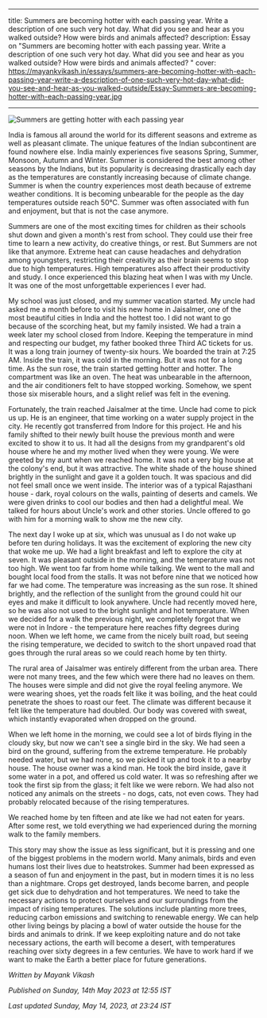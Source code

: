 
---
title: Summers are becoming hotter with each passing year. Write a description of one such very hot day. What did you see and hear as you walked outside? How were birds and animals affected? 
description: Essay on "Summers are becoming hotter with each passing year. Write a description of one such very hot day. What did you see and hear as you walked outside? How were birds and animals affected? " 
cover: https://mayankvikash.in/essays/summers-are-becoming-hotter-with-each-passing-year-write-a-description-of-one-such-very-hot-day-what-did-you-see-and-hear-as-you-walked-outside/Essay-Summers-are-becoming-hotter-with-each-passing-year.jpg


---
![Summers are getting hotter with each passing year](https://mayankvikash.in/essays/summers-are-becoming-hotter-with-each-passing-year-write-a-description-of-one-such-very-hot-day-what-did-you-see-and-hear-as-you-walked-outside/Essay-Summers-are-becoming-hotter-with-each-passing-year.jpg)

India is famous all around the world for its different seasons and extreme as well as pleasant climate. The unique features of the Indian subcontinent are found nowhere else. India mainly experiences five seasons Spring, Summer, Monsoon, Autumn and Winter. Summer is considered the best among other seasons by the Indians, but its popularity is decreasing drastically each day as the temperatures are constantly increasing because of climate change. Summer is when the country experiences most death because of extreme weather conditions. It is becoming unbearable for the people as the day temperatures outside reach 50°C. Summer was often associated with fun and enjoyment, but that is not the case anymore.

Summers are one of the most exciting times for children as their schools shut down and given a month's rest from school. They could use their free time to learn a new activity, do creative things, or rest. But Summers are not like that anymore. Extreme heat can cause headaches and dehydration among youngsters, restricting their creativity as their brain seems to stop due to high temperatures. High temperatures also affect their productivity and study. I once experienced this blazing heat when I was with my Uncle. It was one of the most unforgettable experiences I ever had.

My school was just closed, and my summer vacation started. My uncle had asked me a month before to visit his new home in Jaisalmer, one of the most beautiful cities in India and the hottest too. I did not want to go because of the scorching heat, but my family insisted. We had a train a week later my school closed from Indore. Keeping the temperature in mind and respecting our budget, my father booked three Third AC tickets for us. It was a long train journey of twenty-six hours. We boarded the train at 7:25 AM.  Inside the train, it was cold in the morning. But it was not for a long time. As the sun rose, the train started getting hotter and hotter. The compartment was like an oven. The heat was unbearable in the afternoon, and the air conditioners felt to have stopped working. Somehow, we spent those six miserable hours, and a slight relief was felt in the evening.

Fortunately, the train reached Jaisalmer at the time. Uncle had come to pick us up. He is an engineer, that time working on a water supply project in the city. He recently got transferred from Indore for this project. He and his family shifted to their newly built house the previous month and were excited to show it to us. It had all the designs from my grandparent's old house where he and my mother lived when they were young. We were greeted by my aunt when we reached home. It was not a very big house at the colony's end, but it was attractive. The white shade of the house shined brightly in the sunlight and gave it a golden touch. It was spacious and did not feel small once we went inside. The interior was of a typical Rajasthani house - dark, royal colours on the walls, painting of deserts and camels. We were given drinks to cool our bodies and then had a delightful meal. We talked for hours about Uncle's work and other stories. Uncle offered to go with him for a morning walk to show me the new city.

The next day I woke up at six, which was unusual as I do not wake up before ten during holidays. It was the excitement of exploring the new city that woke me up. We had a light breakfast and left to explore the city at seven. It was pleasant outside in the morning, and the temperature was not too high. We went too far from home while talking. We went to the mall and bought local food from the stalls. It was not before nine that we noticed how far we had come. The temperature was increasing as the sun rose. It shined brightly, and the reflection of the sunlight from the ground could hit our eyes and make it difficult to look anywhere. Uncle had recently moved here, so he was also not used to the bright sunlight and hot temperature. When we decided for a walk the previous night, we completely forgot that we were not in Indore - the temperature here reaches fifty degrees during noon. When we left home, we came from the nicely built road, but seeing the rising temperature, we decided to switch to the short unpaved road that goes through the rural areas so we could reach home by ten thirty.

The rural area of Jaisalmer was entirely different from the urban area. There were not many trees, and the few which were there had no leaves on them. The houses were simple and did not give the royal feeling anymore. We were wearing shoes, yet the roads felt like it was boiling, and the heat could penetrate the shoes to roast our feet. The climate was different because it felt like the temperature had doubled. Our body was covered with sweat, which instantly evaporated when dropped on the ground.

When we left home in the morning, we could see a lot of birds flying in the cloudy sky, but now we can't see a single bird in the sky. We had seen a bird on the ground, suffering from the extreme temperature. He probably needed water, but we had none, so we picked it up and took it to a nearby house. The house owner was a kind man. He took the bird inside, gave it some water in a pot, and offered us cold water. It was so refreshing after we took the first sip from the glass; it felt like we were reborn. We had also not noticed any animals on the streets - no dogs, cats, not even cows. They had probably relocated because of the rising temperatures.

We reached home by ten fifteen and ate like we had not eaten for years. After some rest, we told everything we had experienced during the morning walk to the family members.

This story may show the issue as less significant, but it is pressing and one of the biggest problems in the modern world. Many animals, birds and even humans lost their lives due to heatstrokes. Summer had been expressed as a season of fun and enjoyment in the past, but in modern times it is no less than a nightmare. Crops get destroyed, lands become barren, and people get sick due to dehydration and hot temperatures. We need to take the necessary actions to protect ourselves and our surroundings from the impact of rising temperatures. The solutions include planting more trees, reducing carbon emissions and switching to renewable energy. We can help other living beings by placing a bowl of water outside the house for the birds and animals to drink. If we keep exploiting nature and do not take necessary actions, the earth will become a desert, with temperatures reaching over sixty degrees in a few centuries. We have to work hard if we want to make the Earth a better place for future generations.

*Written by Mayank Vikash*

*Published on Sunday, 14th May 2023 at 12:55 IST*

*Last updated Sunday, May 14, 2023, at 23:24 IST*
